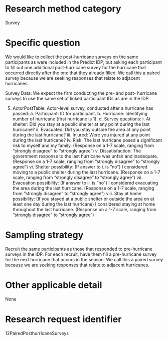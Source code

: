 ﻿# Research method category #
Survey


# Specific question #
We would like to collect the post-hurricane surveys on the same participants as were included in the Predict IDP, but asking each participant to fill out one additional post-hurricane survey for the hurricane that occurred directly after the one that they already filled. We call this a paired survey because we are seeking responses that relate to adjacent hurricanes. 


Survey Data: We expect the firm conducting the pre- and post- hurricane surveys to use the same set of linked participant IDs as are in the IDP. 


5. ActorPostTable: Actor-level survey, conducted after a hurricane has passed:
a. Participant: ID for participant.
b. Hurricane: Identifying number of hurricane (first hurricane is 1).
d. Survey questions:
i. At shelter: Did you stay at a public shelter at any point during the last
hurricane?
ii. Evacuated: Did you stay outside the area at any point during the last
hurricane?
iii. Injured: Were you injured at any point during the last hurricane?
iv. Risk: The last hurricane posed a significant risk to myself and my family.
(Response on a 1-7 scale, ranging from “strongly disagree” to “strongly
agree”)
v. Dissatisfaction: The government response to the last hurricane was unfair
and inadequate. (Response on a 1-7 scale, ranging from “strongly
disagree” to “strongly agree”)
vi. Shelter possibility: (If answer to i. is “no”) I considered moving to a public
shelter during the last hurricane. (Response on a 1-7 scale, ranging from
“strongly disagree” to “strongly agree”)
vii. Evacuation possibility: (If answer to ii. is “no”) I considered evacuating
the area during the last hurricane. (Response on a 1-7 scale, ranging from
“strongly disagree” to “strongly agree”)
viii. Stay at home possibility: (If you stayed at a public shelter or outside the
area on at least one day during the last hurricane) I considered staying at
home throughout the last hurricane. (Response on a 1-7 scale, ranging
from “strongly disagree” to “strongly agree”)


# Sampling strategy #


Recruit the same participants as those that responded to pre-hurricane surveys in the IDP. For each recruit, have them fill a pre-hurricane survey for the next hurricane that occurs in the season. We call this a paired survey because we are seeking responses that relate to adjacent hurricanes. 


# Other applicable detail #
None


# Research request identifier #
12PairedPosthurricaneSurveys